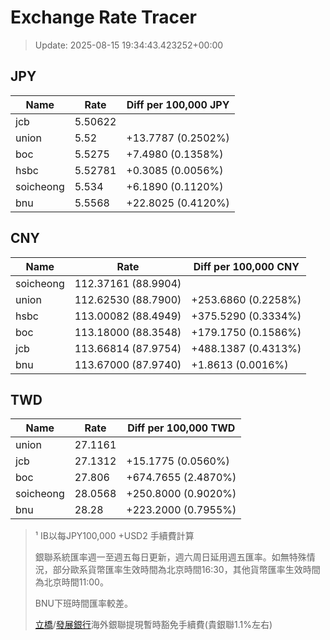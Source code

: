 # Exchange Rate Tracer

> Update: 2025-08-15 19:34:43.423252+00:00

## JPY

| Name      |    Rate | Diff per 100,000 JPY   |
|-----------|---------|------------------------|
| jcb       | 5.50622 |                        |
| union     | 5.52    | +13.7787 (0.2502%)     |
| boc       | 5.5275  | +7.4980 (0.1358%)      |
| hsbc      | 5.52781 | +0.3085 (0.0056%)      |
| soicheong | 5.534   | +6.1890 (0.1120%)      |
| bnu       | 5.5568  | +22.8025 (0.4120%)     |

## CNY

| Name      | Rate                | Diff per 100,000 CNY   |
|-----------|---------------------|------------------------|
| soicheong | 112.37161	(88.9904) |                        |
| union     | 112.62530	(88.7900) | +253.6860 (0.2258%)    |
| hsbc      | 113.00082	(88.4949) | +375.5290 (0.3334%)    |
| boc       | 113.18000	(88.3548) | +179.1750 (0.1586%)    |
| jcb       | 113.66814	(87.9754) | +488.1387 (0.4313%)    |
| bnu       | 113.67000	(87.9740) | +1.8613 (0.0016%)      |

## TWD

| Name      |    Rate | Diff per 100,000 TWD   |
|-----------|---------|------------------------|
| union     | 27.1161 |                        |
| jcb       | 27.1312 | +15.1775 (0.0560%)     |
| boc       | 27.806  | +674.7655 (2.4870%)    |
| soicheong | 28.0568 | +250.8000 (0.9020%)    |
| bnu       | 28.28   | +223.2000 (0.7955%)    |


> ¹ IB以每JPY100,000 +USD2 手續費計算
>
> 銀聯系統匯率週一至週五每日更新，週六周日延用週五匯率。如無特殊情況，部分歐系貨幣匯率生效時間為北京時間16:30，其他貨幣匯率生效時間為北京時間11:00。
>
> BNU下班時間匯率較差。
>
> [立橋](https://www.wlbank.com.mo/uploads/ueditor/file/20181211/1544536513900230.pdf)/[發展銀行](https://www.mdb.com.mo/Service_Charges_20230728.pdf)海外銀聯提現暫時豁免手續費(貴銀聯1.1%左右)

